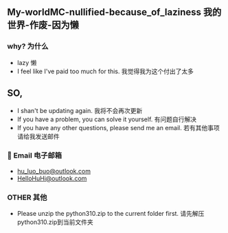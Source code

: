 ## My-worldMC-nullified-because_of_laziness                   我的世界-作废-因为懒

### why?          为什么
- lazy                                                           懒
- I feel like I've paid too much for this.                       我觉得我为这个付出了太多

## SO,
- I shan't be updating again.                                    我将不会再次更新
- If you have a problem, you can solve it yourself.              有问题自行解决
- If you have any other questions, please send me an email.      若有其他事项请给我发送邮件

### 📧 Email 电子邮箱
- hu_luo_buo@outlook.com
- HelloHuHi@outlook.com

### OTHER    其他
- Please unzip the python310.zip to the current folder first.    请先解压python310.zip到当前文件夹
